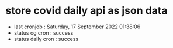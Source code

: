 # store covid daily api as json data

- last cronjob : Saturday, 17 September 2022 01:38:06
- status og cron : success
- status daily cron : success
      
      
